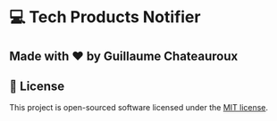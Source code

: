 # 💻 Tech Products Notifier
## Made with ♥ by Guillaume Chateauroux

## 📜 License

This project is open-sourced software licensed under the [MIT license](https://opensource.org/licenses/MIT).
